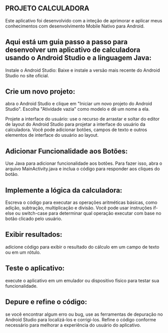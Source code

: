 ## PROJETO CALCULADORA 

Este aplicativo foi desenvolvido com a inteção de aprimorar e aplicar meus conhecimentos com desenvolvimento Mobile Nativo para Android.

## Aqui está um guia passo a passo para desenvolver um aplicativo de calculadora usando o Android Studio e a linguagem Java:

Instale o Android Studio: Baixe e instale a versão mais recente do Android Studio no site oficial.

## Crie um novo projeto: 
abra o Android Studio e clique em "Iniciar um novo projeto do Android Studio". Escolha "Atividade vazia" como modelo e dê um nome a ela.

Projete a interface do usuário: use o recurso de arrastar e soltar do editor de layout do Android Studio para projetar a interface do usuário da calculadora. 
Você pode adicionar botões, campos de texto e outros elementos de interface do usuário ao layout.

## Adicionar Funcionalidade aos Botões: 
Use Java para adicionar funcionalidade aos botões. Para fazer isso, abra o arquivo MainActivity.java e inclua o código para responder aos cliques do botão.

## Implemente a lógica da calculadora: 
Escreva o código para executar as operações aritméticas básicas, como adição, subtração, multiplicação e divisão. 
Você pode usar instruções if-else ou switch-case para determinar qual operação executar com base no botão clicado pelo usuário.

## Exibir resultados: 
adicione código para exibir o resultado do cálculo em um campo de texto ou em um rótulo.

## Teste o aplicativo: 
execute o aplicativo em um emulador ou dispositivo físico para testar sua funcionalidade.

## Depure e refine o código: 
se você encontrar algum erro ou bug, use as ferramentas de depuração no Android Studio para localizá-los e corrigi-los. 
Refine o código conforme necessário para melhorar a experiência do usuário do aplicativo.
